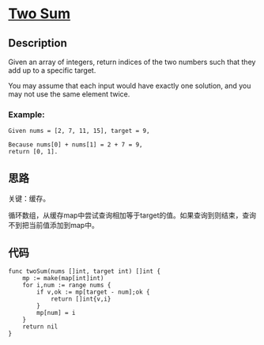 # [ Two Sum ](https://leetcode-cn.com/problems/two-sum/)

## Description

Given an array of integers, return indices of the two numbers such that they add up to a specific target.

You may assume that each input would have exactly one solution, and you may not use the same element twice.

### Example:

````
Given nums = [2, 7, 11, 15], target = 9,

Because nums[0] + nums[1] = 2 + 7 = 9,
return [0, 1].
````

## 思路

关键：缓存。

循环数组，从缓存map中尝试查询相加等于target的值。如果查询到则结束，查询不到把当前值添加到map中。

## 代码
````
func twoSum(nums []int, target int) []int {
	mp := make(map[int]int)
	for i,num := range nums {
		if v,ok := mp[target - num];ok {
			return []int{v,i}
		}
		mp[num] = i
	}
	return nil
}
````

